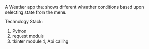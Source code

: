 A Weather app that shows different wheather conditions based upon selecting state from the menu.

Technology Stack:

1. Pyhton
2. request module
3. tkinter module
4, Api calling
